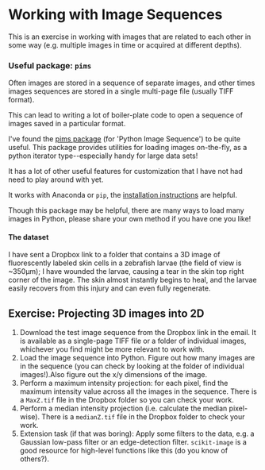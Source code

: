 # Working with Image Sequences
This is an exercise in working with images that are related to each other in some way (e.g. multiple images in time or acquired at different depths).

### Useful package: `pims`
Often images are stored in a sequence of separate images, and other times images sequences are stored in a single multi-page file (usually TIFF format).

This can lead to writing a lot of boiler-plate code to open a sequence of images saved in a particular format. 

I've found the [pims package](http://soft-matter.github.io/pims/v0.4.1/)
(for 'Python Image Sequence') to be quite useful. This package provides utilities for loading images on-the-fly, as a python iterator type--especially handy for large data sets!

It has a lot of other useful features for customization that I have not had need to play around with yet. 

It works with Anaconda or `pip`, the 
[installation instructions](http://soft-matter.github.io/pims/v0.4.1/install.html) are helpful.

Though this package may be helpful, there are many ways to load many images
in Python, please share your own method if you have one you like!

#### The dataset
I have sent a Dropbox link to a folder that contains a 3D image of 
fluorescently labeled skin cells in a zebrafish larvae (the field of
view is ~350µm);
I have wounded
the larvae, causing a tear in the skin top right corner of the image. The
skin almost instantly begins to heal, and the larvae easily recovers from
this injury and can even fully regenerate.

## Exercise: Projecting 3D images into 2D
  1. Download the test image sequence from the Dropbox link in the email. It is available as a single-page TIFF file or a folder of individual images, whichever you find might be more relevant to work with. 
  2. Load the image sequence into Python. Figure out how many images are in the sequence (you can check by looking at the folder of individual images!).Also figure out the x/y dimensions of the image.
  3. Perform a maximum intensity projection: for each pixel, find the maximum intensity value across all the images in the sequence. There is a `MaxZ.tif` file in the Dropbox folder so you can check your work.
  4. Perform a median intensity projection (i.e. calculate the median pixel-wise). There is a `medianZ.tif` file in the Dropbox folder to check your work.
  5. Extension task (if that was boring): Apply some filters to the data, e.g. a Gaussian low-pass filter or an edge-detection filter. `scikit-image` is a good resource for high-level functions like this (do you know of others?).
